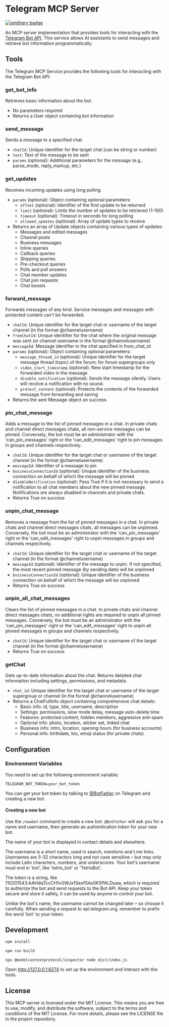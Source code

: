 # Telegram MCP Server

[![smithery badge](https://smithery.ai/badge/@NexusX-MCP/telegram-mcp-server)](https://smithery.ai/server/@NexusX-MCP/telegram-mcp-server)

An MCP server implementation that provides tools for interacting with the [Telegram Bot API](https://core.telegram.org/bots/api). This service allows AI assistants to send messages and retrieve bot information programmatically.

## Tools
The Telegram MCP Service provides the following tools for interacting with the Telegram Bot API:

### get_bot_info
Retrieves basic information about the bot.
- No parameters required
- Returns a User object containing bot information

### send_message
Sends a message to a specified chat.
- `chatId`: Unique identifier for the target chat (can be string or number)
- `text`: Text of the message to be sent
- `params` (optional): Additional parameters for the message (e.g., parse_mode, reply_markup, etc.)

### get_updates
Receives incoming updates using long polling.
- `params` (optional): Object containing optional parameters:
  - `offset` (optional): Identifier of the first update to be returned
  - `limit` (optional): Limits the number of updates to be retrieved (1-100)
  - `timeout` (optional): Timeout in seconds for long polling
  - `allowed_updates` (optional): Array of update types to receive
- Returns an array of Update objects containing various types of updates:
  - Messages and edited messages
  - Channel posts
  - Business messages
  - Inline queries
  - Callback queries
  - Shipping queries
  - Pre-checkout queries
  - Polls and poll answers
  - Chat member updates
  - Chat join requests
  - Chat boosts

### forward_message
Forwards messages of any kind. Service messages and messages with protected content can't be forwarded.
- `chatId`: Unique identifier for the target chat or username of the target channel (in the format @channelusername)
- `fromChatId`: Unique identifier for the chat where the original message was sent (or channel username in the format @channelusername)
- `messageId`: Message identifier in the chat specified in from_chat_id
- `params` (optional): Object containing optional parameters:
  - `message_thread_id` (optional): Unique identifier for the target message thread (topic) of the forum; for forum supergroups only
  - `video_start_timestamp` (optional): New start timestamp for the forwarded video in the message
  - `disable_notification` (optional): Sends the message silently. Users will receive a notification with no sound.
  - `protect_content` (optional): Protects the contents of the forwarded message from forwarding and saving
- Returns the sent Message object on success

### pin_chat_message
Adds a message to the list of pinned messages in a chat. In private chats and channel direct messages chats, all non-service messages can be pinned. Conversely, the bot must be an administrator with the 'can_pin_messages' right or the 'can_edit_messages' right to pin messages in groups and channels respectively.
- `chatId`: Unique identifier for the target chat or username of the target channel (in the format @channelusername)
- `messageId`: Identifier of a message to pin
- `businessConnectionId` (optional): Unique identifier of the business connection on behalf of which the message will be pinned
- `disableNotification` (optional): Pass True if it is not necessary to send a notification to all chat members about the new pinned message. Notifications are always disabled in channels and private chats.
- Returns True on success

### unpin_chat_message
Removes a message from the list of pinned messages in a chat. In private chats and channel direct messages chats, all messages can be unpinned. Conversely, the bot must be an administrator with the 'can_pin_messages' right or the 'can_edit_messages' right to unpin messages in groups and channels respectively.
- `chatId`: Unique identifier for the target chat or username of the target channel (in the format @channelusername)
- `messageId` (optional): Identifier of the message to unpin. If not specified, the most recent pinned message (by sending date) will be unpinned
- `businessConnectionId` (optional): Unique identifier of the business connection on behalf of which the message will be unpinned
- Returns True on success

### unpin_all_chat_messages
Clears the list of pinned messages in a chat. In private chats and channel direct messages chats, no additional rights are required to unpin all pinned messages. Conversely, the bot must be an administrator with the 'can_pin_messages' right or the 'can_edit_messages' right to unpin all pinned messages in groups and channels respectively.
- `chatId`: Unique identifier for the target chat or username of the target channel (in the format @channelusername)
- Returns True on success

### getChat
Gets up-to-date information about the chat. Returns detailed chat information including settings, permissions, and metadata.
- `chat_id`: Unique identifier for the target chat or username of the target supergroup or channel (in the format @channelusername)
- Returns a ChatFullInfo object containing comprehensive chat details:
  - Basic info: id, type, title, username, description
  - Settings: permissions, slow mode delay, message auto-delete time
  - Features: protected content, hidden members, aggressive anti-spam
  - Optional info: photo, location, sticker set, linked chat
  - Business info: intro, location, opening hours (for business accounts)
  - Personal info: birthdate, bio, emoji status (for private chats)

## Configuration

### Environment Variables

You need to set up the following environment variable:

```
TELEGRAM_BOT_TOKEN=your_bot_token
```

You can get your bot token by talking to [@BotFather](https://t.me/BotFather) on Telegram and creating a new bot.

#### Creating a new bot
Use the `/newbot` command to create a new bot. `@BotFather` will ask you for a name and username, then generate an authentication token for your new bot.

The name of your bot is displayed in contact details and elsewhere.

The username is a short name, used in search, mentions and t.me links. Usernames are 5-32 characters long and not case sensitive – but may only include Latin characters, numbers, and underscores. Your bot's username must end in 'bot', like 'tetris_bot' or 'TetrisBot'.

The token is a string, like 110201543:AAHdqTcvCH1vGWJxfSeofSAs0K5PALDsaw, which is required to authorize the bot and send requests to the Bot API. Keep your token secure and store it safely, it can be used by anyone to control your bot.

Unlike the bot's name, the username cannot be changed later – so choose it carefully.
When sending a request to api.telegram.org, remember to prefix the word 'bot' to your token.

## Development

```bash
npm install

npm run build

npx @modelcontextprotocol/inspector node dist/index.js
```

Open http://127.0.0.1:6274 to set up the environment and interact with the tools.

## License
This MCP server is licensed under the MIT License. This means you are free to use, modify, and distribute the software, subject to the terms and conditions of the MIT License. For more details, please see the LICENSE file in the project repository.
